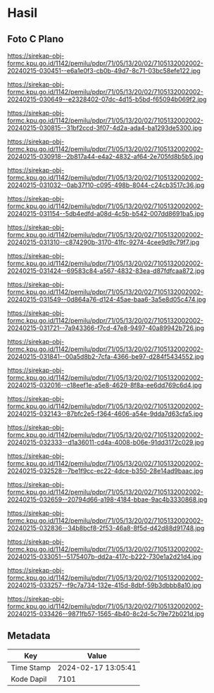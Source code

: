 # Hasil

## Foto C Plano

https://sirekap-obj-formc.kpu.go.id/1142/pemilu/pdpr/71/05/13/20/02/7105132002002-20240215-030451--e6a1e0f3-cb0b-49d7-8c71-03bc58efe122.jpg

https://sirekap-obj-formc.kpu.go.id/1142/pemilu/pdpr/71/05/13/20/02/7105132002002-20240215-030649--e2328402-07dc-4d15-b5bd-f65094b069f2.jpg

https://sirekap-obj-formc.kpu.go.id/1142/pemilu/pdpr/71/05/13/20/02/7105132002002-20240215-030815--31bf2ccd-3f07-4d2a-ada4-ba1293de5300.jpg

https://sirekap-obj-formc.kpu.go.id/1142/pemilu/pdpr/71/05/13/20/02/7105132002002-20240215-030918--2b817a44-e4a2-4832-af64-2e705fd8b5b5.jpg

https://sirekap-obj-formc.kpu.go.id/1142/pemilu/pdpr/71/05/13/20/02/7105132002002-20240215-031032--0ab37f10-c095-498b-8044-c24cb3517c36.jpg

https://sirekap-obj-formc.kpu.go.id/1142/pemilu/pdpr/71/05/13/20/02/7105132002002-20240215-031154--5db4edfd-a08d-4c5b-b542-007dd8691ba5.jpg

https://sirekap-obj-formc.kpu.go.id/1142/pemilu/pdpr/71/05/13/20/02/7105132002002-20240215-031310--c874290b-3170-41fc-9274-4cee9d9c79f7.jpg

https://sirekap-obj-formc.kpu.go.id/1142/pemilu/pdpr/71/05/13/20/02/7105132002002-20240215-031424--69583c84-a567-4832-83ea-d87fdfcaa872.jpg

https://sirekap-obj-formc.kpu.go.id/1142/pemilu/pdpr/71/05/13/20/02/7105132002002-20240215-031549--0d864a76-d124-45ae-baa6-3a5e8d05c474.jpg

https://sirekap-obj-formc.kpu.go.id/1142/pemilu/pdpr/71/05/13/20/02/7105132002002-20240215-031721--7a943366-f7cd-47e8-9497-40a89942b726.jpg

https://sirekap-obj-formc.kpu.go.id/1142/pemilu/pdpr/71/05/13/20/02/7105132002002-20240215-031841--00a5d8b2-7cfa-4366-be97-d284f5434552.jpg

https://sirekap-obj-formc.kpu.go.id/1142/pemilu/pdpr/71/05/13/20/02/7105132002002-20240215-032016--c18eef1e-a5e8-4629-8f8a-ee6dd769c6d4.jpg

https://sirekap-obj-formc.kpu.go.id/1142/pemilu/pdpr/71/05/13/20/02/7105132002002-20240215-032143--87bfc2e5-f364-4606-a54e-9dda7d63cfa5.jpg

https://sirekap-obj-formc.kpu.go.id/1142/pemilu/pdpr/71/05/13/20/02/7105132002002-20240215-032333--d1a36011-cd4a-4008-b06e-91dd3172c029.jpg

https://sirekap-obj-formc.kpu.go.id/1142/pemilu/pdpr/71/05/13/20/02/7105132002002-20240215-032528--7be1f9cc-ec22-4dce-b350-28e14ad9baac.jpg

https://sirekap-obj-formc.kpu.go.id/1142/pemilu/pdpr/71/05/13/20/02/7105132002002-20240215-032659--20794d66-a198-4184-bbae-9ac4b3330868.jpg

https://sirekap-obj-formc.kpu.go.id/1142/pemilu/pdpr/71/05/13/20/02/7105132002002-20240215-032836--34b8bcf8-2f53-46a8-8f5d-d42d88d91748.jpg

https://sirekap-obj-formc.kpu.go.id/1142/pemilu/pdpr/71/05/13/20/02/7105132002002-20240215-033051--5175407b-dd2a-417c-b222-730e1a2d21d4.jpg

https://sirekap-obj-formc.kpu.go.id/1142/pemilu/pdpr/71/05/13/20/02/7105132002002-20240215-033257--f9c7a734-132e-415d-8dbf-59b3dbbb8a10.jpg

https://sirekap-obj-formc.kpu.go.id/1142/pemilu/pdpr/71/05/13/20/02/7105132002002-20240215-033426--9871fb57-1565-4b40-8c2d-5c79e72b021d.jpg


## Metadata

| Key        | Value               |
| ---------- | ------------------- |
| Time Stamp | 2024-02-17 13:05:41 |
| Kode Dapil | 7101                |



